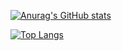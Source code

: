 [![Anurag's GitHub stats](https://github-readme-stats.vercel.app/api?username=grimmbraten&theme=vue-dark&show_icons=true&hide_border=true&custom_title=@grimmbraten)](https://github.com/anuraghazra/github-readme-stats)

[![Top Langs](https://github-readme-stats.vercel.app/api/top-langs/?username=grimmbraten&langs_count=8&theme=vue-dark&hide_border=true&layout=compact)](https://github.com/anuraghazra/github-readme-stats)
